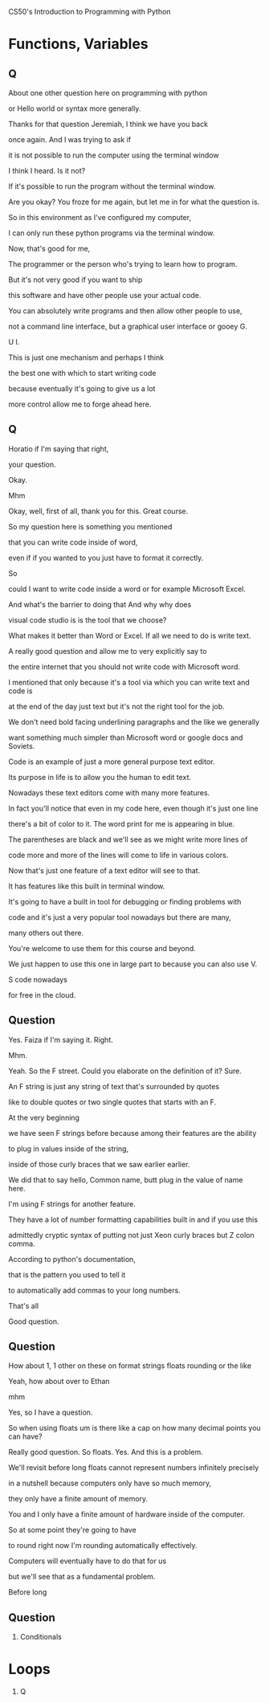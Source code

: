CS50's Introduction to Programming with Python

# Functions, Variables

## Q

About one other question here on programming with python

or Hello world or syntax more generally.

Thanks for that question Jeremiah, I think we have you back

once again. And I was trying to ask if

it is not possible to run the computer using the terminal window

I think I heard. Is it not?

If it's possible to run the program without the terminal window.

Are you okay? You froze for me again, but let me in for what the question is.

So in this environment as I've configured my computer,

I can only run these python programs via the terminal window.

Now, that's good for me,

The programmer or the person who's trying to learn how to program.

But it's not very good if you want to ship

this software and have other people use your actual code.

You can absolutely write programs and then allow other people to use,

not a command line interface, but a graphical user interface or gooey G.

U I.

This is just one mechanism and perhaps I think

the best one with which to start writing code

because eventually it's going to give us a lot

more control allow me to forge ahead here.

## Q

Horatio if I'm saying that right,

your question.

Okay.

Mhm

Okay, well, first of all, thank you for this. Great course.

So my question here is something you mentioned

that you can write code inside of word,

even if if you wanted to you just have to format it correctly.

So

could I want to write code inside a word or for example Microsoft Excel.

And what's the barrier to doing that And why why does

visual code studio is is the tool that we choose?

What makes it better than Word or Excel. If all we need to do is write text.

A really good question and allow me to very explicitly say to

the entire internet that you should not write code with Microsoft word.

I mentioned that only because it's a tool via which you can write text and code is

at the end of the day just text but it's not the right tool for the job.

We don't need bold facing underlining paragraphs and the like we generally

want something much simpler than Microsoft word or google docs and Soviets.

Code is an example of just a more general purpose text editor.

Its purpose in life is to allow you the human to edit text.

Nowadays these text editors come with many more features.

In fact you'll notice that even in my code here, even though it's just one line

there's a bit of color to it. The word print for me is appearing in blue.

The parentheses are black and we'll see as we might write more lines of

code more and more of the lines will come to life in various colors.

Now that's just one feature of a text editor will see to that.

It has features like this built in terminal window.

It's going to have a built in tool for debugging or finding problems with

code and it's just a very popular tool nowadays but there are many,

many others out there.

You're welcome to use them for this course and beyond.

We just happen to use this one in large part to because you can also use V.

S code nowadays

for free in the cloud.

##



## Question

Yes. Faiza if I'm saying it. Right.

Mhm.

Yeah. So the F street. Could you elaborate on the definition of it? Sure.

An F string is just any string of text that's surrounded by quotes

like to double quotes or two single quotes that starts with an F.

At the very beginning

we have seen F strings before because among their features are the ability

to plug in values inside of the string,

inside of those curly braces that we saw earlier earlier.

We did that to say hello, Common name, butt plug in the value of name here.

I'm using F strings for another feature.

They have a lot of number formatting capabilities built in and if you use this

admittedly cryptic syntax of putting not just Xeon curly braces but Z colon comma.

According to python's documentation,

that is the pattern you used to tell it

to automatically add commas to your long numbers.

That's all

Good question.

## Question

How about 1, 1 other on these on format strings floats rounding or the like

Yeah, how about over to Ethan

mhm

Yes, so I have a question.

So when using floats um is there like a cap on how many decimal points you can have?

Really good question. So floats. Yes. And this is a problem.

We'll revisit before long floats cannot represent numbers infinitely precisely

in a nutshell because computers only have so much memory,

they only have a finite amount of memory.

You and I only have a finite amount of hardware inside of the computer.

So at some point they're going to have

to round right now I'm rounding automatically effectively.

Computers will eventually have to do that for us

but we'll see that as a fundamental problem.

Before long

## Question

 1. Conditionals

# Loops

 1. Q

 

